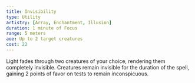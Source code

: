 ```yaml
---
title: Invisibility
type: Utility
artistry: [Array, Enchantment, Illusion]
duration: 1 minute of Focus 
range: 5 meters
aoe: Up to 2 target creatures
cost: 22
---
```

Light fades through two creatures of your choice, rendering them completely invisible. Creatures remain invisible for the duration of the spell, gaining 2 points of favor on tests to remain inconspicuous.
